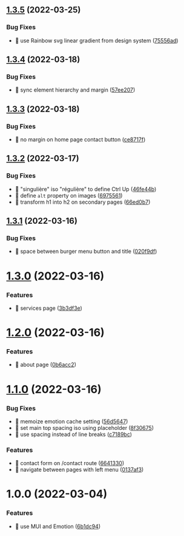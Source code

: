 ## [1.3.5](https://github.com/ctrlup-io/for-developers/compare/v1.3.4...v1.3.5) (2022-03-25)


### Bug Fixes

* 🐛 use Rainbow svg linear gradient from design system ([75556ad](https://github.com/ctrlup-io/for-developers/commit/75556adcbe3c553f8d6b093dfa3d786757e0b82f))

## [1.3.4](https://github.com/ctrlup-io/for-developers/compare/v1.3.3...v1.3.4) (2022-03-18)


### Bug Fixes

* 🐛 sync element hierarchy and margin ([57ee207](https://github.com/ctrlup-io/for-developers/commit/57ee207ff75dab3d55cab5b9d28b392c77698ed0))

## [1.3.3](https://github.com/ctrlup-io/for-developers/compare/v1.3.2...v1.3.3) (2022-03-18)


### Bug Fixes

* 🐛 no margin on home page contact button ([ce8717f](https://github.com/ctrlup-io/for-developers/commit/ce8717fd3afd5fa84fc2bb2d2b09fc376e1752a6))

## [1.3.2](https://github.com/ctrlup-io/for-developers/compare/v1.3.1...v1.3.2) (2022-03-17)


### Bug Fixes

* 🐛 "singulière" iso "régulière" to define Ctrl Up ([46fe44b](https://github.com/ctrlup-io/for-developers/commit/46fe44b886e121bf2ba2cbce94da57968dcf9430))
* 🐛 define `alt` property on images ([6975561](https://github.com/ctrlup-io/for-developers/commit/6975561a09109c5ff4aa41a617b0df8550c2474d))
* 🐛 transform h1 into h2 on secondary pages ([66ed0b7](https://github.com/ctrlup-io/for-developers/commit/66ed0b7c70dc049941284984b2be2283bb029f66))

## [1.3.1](https://github.com/ctrlup-io/for-developers/compare/v1.3.0...v1.3.1) (2022-03-16)


### Bug Fixes

* 🐛 space between burger menu button and title ([020f9df](https://github.com/ctrlup-io/for-developers/commit/020f9dfcd944d5e859c1d5884664e84bdfb33971))

# [1.3.0](https://github.com/ctrlup-io/for-developers/compare/v1.2.0...v1.3.0) (2022-03-16)


### Features

* 🎸 services page ([3b3df3e](https://github.com/ctrlup-io/for-developers/commit/3b3df3e58876b82e0ba2b1e953db8bf954f12bea))

# [1.2.0](https://github.com/ctrlup-io/for-developers/compare/v1.1.0...v1.2.0) (2022-03-16)


### Features

* 🎸 about page ([0b6acc2](https://github.com/ctrlup-io/for-developers/commit/0b6acc2490b3be4a9de27d0ce3032875cd98347d))

# [1.1.0](https://github.com/ctrlup-io/for-developers/compare/v1.0.0...v1.1.0) (2022-03-16)


### Bug Fixes

* 🐛 memoize emotion cache setting ([56d5647](https://github.com/ctrlup-io/for-developers/commit/56d5647c6e2d18a6fb29aa477e1e0d6f139222d9))
* 🐛 set main top spacing iso using <Toolbar> placeholder ([8f30675](https://github.com/ctrlup-io/for-developers/commit/8f306753e2b95723ae3ca7e13aba7820991aeef7))
* 🐛 use spacing instead of line breaks ([c7189bc](https://github.com/ctrlup-io/for-developers/commit/c7189bc0fadf2c84b23582186dda6be3bfe668aa))


### Features

* 🎸 contact form on /contact route ([6641330](https://github.com/ctrlup-io/for-developers/commit/6641330d820b6abe7708cbcdef3c55c06fb02e02))
* 🎸 navigate between pages with left menu ([0137af3](https://github.com/ctrlup-io/for-developers/commit/0137af3be8f90d10af4cd8b5a4bf7358ecafd734))

# 1.0.0 (2022-03-04)


### Features

* 🎸 use MUI and Emotion ([6b1dc94](https://github.com/ctrlup-io/for-developers/commit/6b1dc945bfdb79110f137e8233d495a44eeb1a1d))
